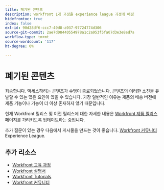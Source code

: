 ```yaml
---
title: 폐기된 콘텐츠
description: workfront 1개 과정을 experience league 과정에 매핑
hidefromtoc: true
index: false
exl-id: 90d28df6-ccc7-49d8-a937-97724774d306
source-git-commit: 2ae7d08440554978a1c2a953f5fa07d3e3e8ed7a
workflow-type: tm+mt
source-wordcount: '117'
ht-degree: 0%

---
```


# 폐기된 콘텐츠

죄송합니다. 액세스하려는 콘텐츠가 수명이 종료되었습니다.  콘텐츠의 이러한 소진을 유발할 수 있는 많은 요인이 있을 수 있습니다. 가장 일반적인 이유는 제품의 배송 버전에 제품 기능이나 기능이 더 이상 존재하지 않기 때문입니다.

현재 Workfront 릴리스 및 이전 릴리스에 대한 자세한 내용은 [Workfront 제품 릴리스](https://experienceleague.adobe.com/docs/workfront/using/product-announcements/product-releases/product-releases.html) 페이지를 가리키도록 업데이트하는 중입니다.

추가 질문이 있는 경우 다음에서 게시물을 만드는 것이 좋습니다. [Workfront 커뮤니티](https://experienceleaguecommunities.adobe.com/t5/workfront/ct-p/workfront) Experience League.

## 추가 리소스

* [Workfront 교육 과정](https://experienceleague.adobe.com/?lang=en&amp;Solution=Workfront#courses)
* [Workfront 설명서](https://experienceleague.adobe.com/docs/workfront.html)
* [Workfront Tutorials](https://experienceleague.adobe.com/docs/workfront-learn/tutorials-workfront/home.html)
* [Workfront 커뮤니티](https://experienceleaguecommunities.adobe.com/t5/workfront/ct-p/workfront)
